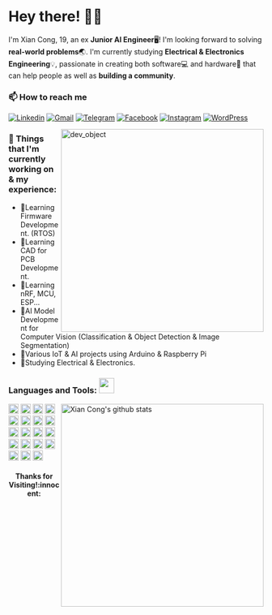 <!-- Greeting -->
# Hey there! :wave::smiley:

<!--Introduction -->
I'm Xian Cong, 19, an ex **Junior AI Engineer**🖥! I'm looking forward to solving **real-world problems**:earth_asia:. I'm currently studying **Electrical & Electronics Engineering**:bulb:, passionate in creating both software:computer: and hardware:wrench: that can help people as well as **building a community**.
<br>

<!-- Your badges -->
### 📫 How to reach me
[![Linkedin](https://img.shields.io/badge/-Xian_Cong-blue?style=flat&logo=Linkedin&logoColor=white)](https://www.linkedin.com/in/xiancong8302/)
[![Gmail](https://img.shields.io/badge/-familykoay-c14438?style=flat&logo=Gmail&logoColor=white)](mailto:familykoay@gmail.com)
[![Telegram](https://img.shields.io/badge/-@Xian_Cong-blue?style=flat&logo=Telegram&logoColor=white)](https://t.me/xc0238)
[![Facebook](https://img.shields.io/badge/Facebook-%231877F2.svg?stylee=flat&labelColor=for-the-badge&logo=Facebook&logoColor=white)](https://www.facebook.com/xiancong0238/)
[![Instagram](https://img.shields.io/badge/-xiancong8302-c13584?style=flat&labelColor=c13584&logo=instagram&logoColor=white)](https://www.instagram.com/xiancong8302)
[![WordPress](https://img.shields.io/badge/XC_Blog-%23117AC9.svg?style=flat&labelColor=for-the-badge&logo=WordPress&logoColor=white)](https://xcdiary.wordpress.com/)

<!-- Sample Dev class image -->
<img src="https://www.cyberark.com/wp-content/uploads/2019/11/Developer.jpg" alt="dev_object" align="right" width="400" />

### 💼  Things that I'm currently working on & my experience: 
* 🌱Learning Firmware Development. (RTOS)
* 🌱Learning CAD for PCB Development.
* 🌱Learning nRF, MCU, ESP...
* 🔭AI Model Development for Computer Vision (Classification & Object Detection & Image Segmentation)
* 🔭Various IoT & AI projects using Arduino & Raspberry Pi
* 📖Studying Electrical & Electronics.

 ### Languages and Tools: <img src="https://media.giphy.com/media/WUlplcMpOCEmTGBtBW/giphy.gif" width="30">
<p> <!-- GitHub README Stats -->
  <a href="https://gitstats.me/xian-cong">
    <img width="400" height="auto" align="right" alt="Xian Cong's github stats" 
         src="https://github-readme-stats.vercel.app/api?username=xian-cong&show_icons=true&theme=algolia&count_private=true&include_all_commits=true" />
   <!-- <img width="30%" height="auto" align="right" alt="Xian Cong's github stats" 
         src="https://github-readme-stats.vercel.app/api/top-langs/?username=xian-cong&layout=compact" />
NOTE: Top languages does not indicate my skill level or something like that, it's a github metric of which languages i have the most code on github. -->
  </a>
 <!-- icons -->
<code><a href = "https://www.java.com/en/"><img height="20" src="https://img.shields.io/badge/java-%23ED8B00.svg?style=for-the-badge&logo=java&logoColor=white" alt="Java"></a></code>
<code><a href = "https://www.cprogramming.com/"><img height="20" src="https://img.shields.io/badge/c-%2300599C.svg?style=for-the-badge&logo=c&logoColor=white"></a></code>
<code><a href = "https://www.cprogramming.com/"><img height="20" src="https://img.shields.io/badge/c++-%2300599C.svg?style=for-the-badge&logo=flat&labelColor=for-the-badge&logo=visual-studio&logoColor=white"></a></code>
<code><a href = "https://code.visualstudio.com/"><img height="20" src="https://img.shields.io/badge/Visual%20Studio-5C2D91.svg?style=for-the-badge&logo=visual-studio&logoColor=white"></a></code>
<code><a href = "https://git-scm.com/"><img height="20" src="https://img.shields.io/badge/git-%23F05033.svg?style=for-the-badge&logo=git&logoColor=white"></a></code>
<code><a href = "https://www.python.org/"><img height="20" src="https://img.shields.io/badge/python-3670A0?style=for-the-badge&logo=python&logoColor=ffdd54"></a></code>
<code><a href = "https://www.jetbrains.com/pycharm/"><img height="20" src="https://img.shields.io/badge/pycharm-143?style=for-the-badge&logo=pycharm&logoColor=black&color=black&labelColor=green"></a></code>
<code><a href = "https://www.jetbrains.com/idea/"><img height="20" src="https://img.shields.io/badge/IntelliJIDEA-000000.svg?style=for-the-badge&logo=intellij-idea&logoColor=white"></a></code>
<code><a href = "https://jupyter.org/"><img height="20" src="https://img.shields.io/badge/jupyter-%23FA0F00.svg?style=for-the-badge&logo=jupyter&logoColor=white"></a></code>
<code><a href = "https://www.mysql.com/"><img height="20" src="https://img.shields.io/badge/mysql-%2300f.svg?style=for-the-badge&logo=mysql&logoColor=white"></a></code>
<code><a href = "https://keras.io/"><img height="20" src="https://img.shields.io/badge/Keras-%23D00000.svg?style=for-the-badge&logo=Keras&logoColor=white"></a></code>
<code><a href = "https://pytorch.org/"><img height="20" src="https://img.shields.io/badge/PyTorch-%23EE4C2C.svg?style=for-the-badge&logo=PyTorch&logoColor=white"></a></code>
<code><a href = "https://www.tensorflow.org/federated"><img height="20" src="https://img.shields.io/badge/TensorFlow-%23FF6F00.svg?style=for-the-badge&logo=TensorFlow&logoColor=white"></a></code>
<code><a href = "https://www.adobe.com/sea/products/illustrator.html"><img height="20" src="https://img.shields.io/badge/adobeillustrator-%23FF9A00.svg?style=for-the-badge&logo=adobeillustrator&logoColor=white"></a></code>
<code><a href = "https://www.adobe.com/sea/acrobat/pdf-reader.html"><img height="20" src="https://img.shields.io/badge/Adobe%20Acrobat%20Reader-EC1C24.svg?style=for-the-badge&logo=Adobe%20Acrobat%20Reader&logoColor=white"></a></code>
<code><a href = "https://www.adobe.com/sea/products/photoshop-lightroom.html"><img height="20" src="https://img.shields.io/badge/Adobe%20Lightroom-31A8FF.svg?style=for-the-badge&logo=Adobe%20Lightroom&logoColor=white"></a></code>
<code><a href = "https://www.adobe.com/sea/products/photoshop.html"><img height="20" src="https://img.shields.io/badge/adobephotoshop-%2331A8FF.svg?style=for-the-badge&logo=adobephotoshop&logoColor=white"></a></code>
<code><a href = "https://www.adobe.com/sea/products/premiere.html"><img height="20" src="https://img.shields.io/badge/Adobe%20Premiere%20Pro-9999FF.svg?style=for-the-badge&logo=Adobe%20Premiere%20Pro&logoColor=white"></a></code>
<code><a href = "https://www.figma.com/"><img height="20" src="https://img.shields.io/badge/figma-%23F24E1E.svg?style=for-the-badge&logo=figma&logoColor=white"></a></code>

</p>
  
<h4 align="center"> Thanks for Visiting!:innocent:</h4>
